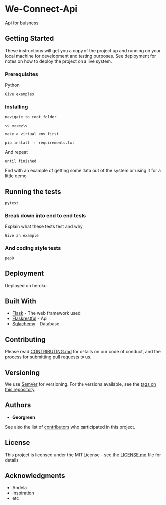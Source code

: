# We-Connect-Api

Api for buisness

## Getting Started

These instructions will get you a copy of the project up and running on your local machine for development and testing purposes. See deployment for notes on how to deploy the project on a live system.

### Prerequisites

Python

```
Give examples
```

### Installing


```
navigate to root folder

cd example

make a virtual env first

pip install -r requirements.txt
```

And repeat

```
until finished
```

End with an example of getting some data out of the system or using it for a little demo

## Running the tests

```
pytest
```

### Break down into end to end tests

Explain what these tests test and why

```
Give an example
```

### And coding style tests

```
pep8
```

## Deployment

Deployed on heroku

## Built With

* [Flask](http://flask.pocoo.org/) - The web framework used
* [Flaskrestful](https://flask-restful.readthedocs.io/en/latest/) - Api
* [Sqlachemy](https://www.sqlalchemy.org/) - Database

## Contributing

Please read [CONTRIBUTING.md](https://gist.github.com/PurpleBooth/b24679402957c63ec426) for details on our code of conduct, and the process for submitting pull requests to us.

## Versioning

We use [SemVer](http://semver.org/) for versioning. For the versions available, see the [tags on this repository](https://github.com/your/project/tags).

## Authors

* **Georgreen**

See also the list of [contributors](https://github.com/your/project/contributors) who participated in this project.

## License

This project is licensed under the MIT License - see the [LICENSE.md](LICENSE.md) file for details

## Acknowledgments

* Andela
* Inspiration
* etc
